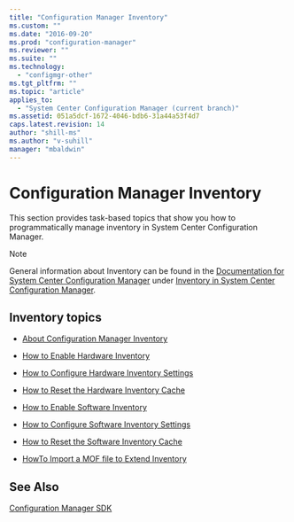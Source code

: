 ```yaml
---
title: "Configuration Manager Inventory"
ms.custom: ""
ms.date: "2016-09-20"
ms.prod: "configuration-manager"
ms.reviewer: ""
ms.suite: ""
ms.technology: 
  - "configmgr-other"
ms.tgt_pltfrm: ""
ms.topic: "article"
applies_to: 
  - "System Center Configuration Manager (current branch)"
ms.assetid: 051a5dcf-1672-4046-bdb6-31a44a53f4d7
caps.latest.revision: 14
author: "shill-ms"
ms.author: "v-suhill"
manager: "mbaldwin"
---
```

# Configuration Manager Inventory
This section provides task-based topics that show you how to programmatically manage inventory in System Center Configuration Manager.  
  
> [!NOTE]
>  General information about Inventory can be found in the [Documentation for System Center Configuration Manager](https://technet.microsoft.com/en-us/library/mt346023.aspx) under [Inventory in System Center Configuration Manager](https://technet.microsoft.com/en-us/library/mt634337.aspx).  
  
## Inventory topics  
  
-   [About Configuration Manager Inventory](../../../../develop/core/clients/inventory/about-configuration-manager-inventory.md)  
  
-   [How to Enable Hardware Inventory](../../../../develop/core/clients/inventory/how-to-enable-hardware-inventory.md)  
  
-   [How to Configure Hardware Inventory Settings](../../../../develop/core/clients/inventory/how-to-configure-hardware-inventory-settings.md)  
  
-   [How to Reset the Hardware Inventory Cache](../../../../develop/core/clients/inventory/how-to-reset-the-hardware-inventory-cache.md)  
  
-   [How to Enable Software Inventory](../../../../develop/core/clients/inventory/how-to-enable-software-inventory.md)  
  
-   [How to Configure Software Inventory Settings](../../../../develop/core/clients/inventory/how-to-configure-software-inventory-settings.md)  
  
-   [How to Reset the Software Inventory Cache](../../../../develop/core/clients/inventory/how-to-reset-the-software-inventory-cache.md)  
  
-   [HowTo Import a MOF file to Extend Inventory](../../../../develop/core/clients/inventory/how-to-import-a-mof-file-to-extend-inventory.md)  
  
## See Also  
 [Configuration Manager SDK](../../../../develop/core/misc/system-center-configuration-manager-sdk.md)